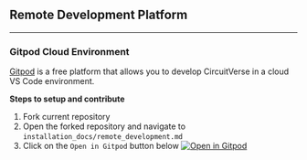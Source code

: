 ## Remote Development Platform

---

### Gitpod Cloud Environment
[Gitpod](https://www.gitpod.io/) is a free platform that allows you to develop CircuitVerse in a cloud VS Code environment.

**Steps to setup and contribute**
1. Fork current repository
2. Open the forked repository and navigate to `installation_docs/remote_development.md`
3. Click on the `Open in Gitpod` button below
[![Open in Gitpod](https://gitpod.io/button/open-in-gitpod.svg)](https://gitpod.io/#https://github.com/CircuitVerse/CircuitVerse)